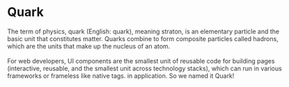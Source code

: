 # Quark

<div style="width:660px;color:#333;">
    The term of physics, quark (English: quark), meaning straton, is an elementary particle and the basic unit that constitutes matter. Quarks combine to form composite particles called hadrons, which are the units that make up the nucleus of an atom.
    <br/><br/>
    For web developers, UI components are the smallest unit of reusable code for building pages (interactive, reusable, and the smallest unit across technology stacks), which can run in various frameworks or frameless like native tags. in application. So we named it Quark!
</div>
